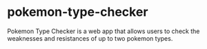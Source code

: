 # pokemon-type-checker
Pokemon Type Checker is a web app that allows users to check the weaknesses and resistances of up to two pokemon types.
